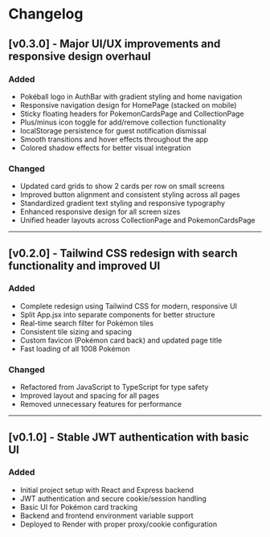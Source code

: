 # Changelog

## [v0.3.0] - Major UI/UX improvements and responsive design overhaul
### Added
- Pokéball logo in AuthBar with gradient styling and home navigation
- Responsive navigation design for HomePage (stacked on mobile)
- Sticky floating headers for PokemonCardsPage and CollectionPage
- Plus/minus icon toggle for add/remove collection functionality
- localStorage persistence for guest notification dismissal
- Smooth transitions and hover effects throughout the app
- Colored shadow effects for better visual integration

### Changed
- Updated card grids to show 2 cards per row on small screens
- Improved button alignment and consistent styling across all pages
- Standardized gradient text styling and responsive typography
- Enhanced responsive design for all screen sizes
- Unified header layouts across CollectionPage and PokemonCardsPage

---

## [v0.2.0] - Tailwind CSS redesign with search functionality and improved UI
### Added
- Complete redesign using Tailwind CSS for modern, responsive UI
- Split App.jsx into separate components for better structure
- Real-time search filter for Pokémon tiles
- Consistent tile sizing and spacing
- Custom favicon (Pokémon card back) and updated page title
- Fast loading of all 1008 Pokémon

### Changed
- Refactored from JavaScript to TypeScript for type safety
- Improved layout and spacing for all pages
- Removed unnecessary features for performance

---

## [v0.1.0] - Stable JWT authentication with basic UI
### Added
- Initial project setup with React and Express backend
- JWT authentication and secure cookie/session handling
- Basic UI for Pokémon card tracking
- Backend and frontend environment variable support
- Deployed to Render with proper proxy/cookie configuration
